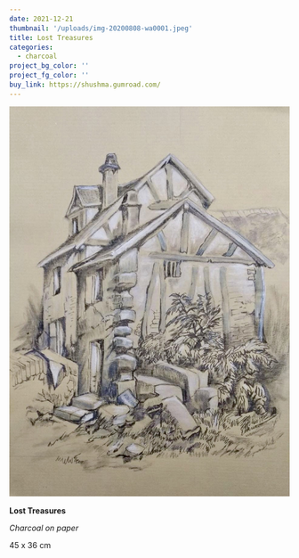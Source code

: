 ```yaml
---
date: 2021-12-21
thumbnail: '/uploads/img-20200808-wa0001.jpeg'
title: Lost Treasures
categories:
  - charcoal
project_bg_color: ''
project_fg_color: ''
buy_link: https://shushma.gumroad.com/
---
```


![](/uploads/img-20200808-wa0001.jpeg)

**Lost Treasures**

_Charcoal on paper_

45 x 36 cm
